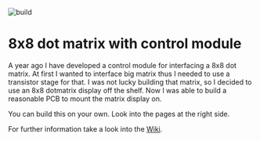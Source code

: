 ![build](https://github.com/maikwoehl/matrix/workflows/build/badge.svg)

# 8x8 dot matrix with control module

A year ago I have developed a control module for interfacing a 8x8 dot matrix. At first I wanted to interface big matrix thus I needed to use a transistor stage for that. I was not lucky building that matrix, so I decided to use an 8x8 dotmatrix display off the shelf. Now I was able to build a reasonable PCB to mount the matrix display on.

You can build this on your own. Look into the pages at the right side.

For further information take a look into the [Wiki](https://github.com/maikwoehl/matrix/wiki).
